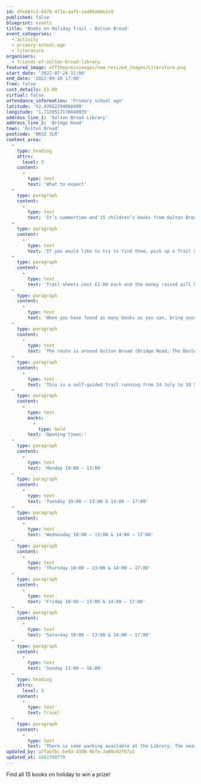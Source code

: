 ```yaml
---
id: dfe68fc2-0470-473a-aaf5-1ed95a9de2c9
published: false
blueprint: events
title: 'Books on Holiday Trail - Oulton Broad'
event_categories:
  - activity
  - primary-school-age
  - literature
organisers:
  - friends-of-oulton-broad-library
featured_image: offthepressimages/new_resized_images/Literature.png
start_date: '2022-07-24 11:00'
end_date: '2022-09-10 17:00'
free: false
cost_details: £1.00
virtual: false
attendance_information: 'Primary school age'
latitude: '52.47662294068499'
longitude: '1.7139517176048935'
address_line_1: 'Oulton Broad Library'
address_line_2: 'Bridge Road'
town: 'Oulton Broad'
postcode: 'NR32 3LR'
content_area:
  -
    type: heading
    attrs:
      level: 3
    content:
      -
        type: text
        text: 'What to expect'
  -
    type: paragraph
    content:
      -
        type: text
        text: 'It’s summertime and 15 children’s books from Oulton Broad Library have gone on holiday! They are visiting some shops and attractions in Oulton Broad, and they have challenged you to find out where they are.'
  -
    type: paragraph
    content:
      -
        type: text
        text: 'If you would like to try to find them, pick up a Trail Sheet from the library for instructions and set off on your quest!'
  -
    type: paragraph
    content:
      -
        type: text
        text: 'Trail sheets cost £1.00 each and the money raised will help Friends of Oulton Broad Library to provide events and resources for more activities.'
  -
    type: paragraph
    content:
      -
        type: text
        text: 'When you have found as many books as you can, bring your sheet back to Oulton Broad Library to claim your prize for taking part. AND – all entries that find all 15 books, will be entered into a prize draw. Good luck!'
  -
    type: paragraph
    content:
      -
        type: text
        text: 'The route is around Oulton Broad (Bridge Road, The Boulevard and Everitts Park)'
  -
    type: paragraph
    content:
      -
        type: text
        text: 'This is a self-guided trail running from 24 July to 10 September.'
  -
    type: paragraph
    content:
      -
        type: text
        marks:
          -
            type: bold
        text: 'Opening times:'
  -
    type: paragraph
    content:
      -
        type: text
        text: 'Monday 10:00 – 13:00'
  -
    type: paragraph
    content:
      -
        type: text
        text: 'Tuesday 10:00 – 13:00 & 14:00 – 17:00'
  -
    type: paragraph
    content:
      -
        type: text
        text: 'Wednesday 10:00 – 13:00 & 14:00 – 17:00'
  -
    type: paragraph
    content:
      -
        type: text
        text: 'Thursday 10:00 – 13:00 & 14:00 – 17:00'
  -
    type: paragraph
    content:
      -
        type: text
        text: 'Friday 10:00 – 13:00 & 14:00 – 17:00'
  -
    type: paragraph
    content:
      -
        type: text
        text: 'Saturday 10:00 – 13:00 & 14:00 – 17:00'
  -
    type: paragraph
    content:
      -
        type: text
        text: 'Sunday 11:00 – 16:00'
  -
    type: heading
    attrs:
      level: 3
    content:
      -
        type: text
        text: Travel
  -
    type: paragraph
    content:
      -
        type: text
        text: 'There is some parking available at the Library. The nearest public car park to Oulton Broad Library is on Bridge Road and there is a close by train stop on Oulton Road North.'
updated_by: a7fabfbc-be93-4390-9bfe-3a08c02f87a1
updated_at: 1662390779
---
```

Find all 15 books on holiday to win a prize!